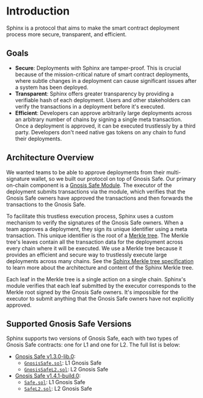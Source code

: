 # Introduction

Sphinx is a protocol that aims to make the smart contract deployment process more secure, transparent, and efficient.

## Goals

* **Secure**: Deployments with Sphinx are tamper-proof. This is crucial because of the mission-critical nature of smart contract deployments, where subtle changes in a deployment can cause significant issues after a system has been deployed.
* **Transparent**: Sphinx offers greater transparency by providing a verifiable hash of each deployment. Users and other stakeholders can verify the transactions in a deployment before it's executed.
* **Efficient**: Developers can approve arbitrarily large deployments across an arbitrary number of chains by signing a single meta transaction. Once a deployment is approved, it can be executed trustlessly by a third party. Developers don't need native gas tokens on any chain to fund their deployments.

## Architecture Overview

We wanted teams to be able to approve deployments from their multi-signature wallet, so we built our protocol on top of Gnosis Safe. Our primary on-chain component is a [Gnosis Safe Module](https://docs.safe.global/safe-smart-account/modules). The executor of the deployment submits transactions via the module, which verifies that the Gnosis Safe owners have approved the transactions and then forwards the transactions to the Gnosis Safe.

To facilitate this trustless execution process, Sphinx uses a custom mechanism to verify the signatures of the Gnosis Safe owners. When a team approves a deployment, they sign its unique identifier using a meta transaction. This unique identifier is the root of a [Merkle tree](https://en.wikipedia.org/wiki/Merkle_tree). The Merkle tree's leaves contain all the transaction data for the deployment across every chain where it will be executed. We use a Merkle tree because it provides an efficient and secure way to trustlessly execute large deployments across many chains. See the [Sphinx Merkle tree specification](https://github.com/sphinx-labs/sphinx/blob/develop/specs/merkle-tree.md) to learn more about the architecture and content of the Sphinx Merkle tree.

Each leaf in the Merkle tree is a single action on a single chain. Sphinx's module verifies that each leaf submitted by the executor corresponds to the Merkle root signed by the Gnosis Safe owners. It's impossible for the executor to submit anything that the Gnosis Safe owners have not explicitly approved.

## Supported Gnosis Safe Versions

Sphinx supports two versions of Gnosis Safe, each with two types of Gnosis Safe contracts: one for L1 and one for L2. The full list is below:
- [Gnosis Safe v1.3.0-lib.0](https://github.com/safe-global/safe-contracts/tree/v1.3.0-libs.0):
  - [`GnosisSafe.sol`](https://github.com/safe-global/safe-contracts/blob/v1.3.0-libs.0/contracts/GnosisSafe.sol): L1 Gnosis Safe
  - [`GnosisSafeL2.sol`](https://github.com/safe-global/safe-contracts/blob/v1.3.0-libs.0/contracts/GnosisSafeL2.sol): L2 Gnosis Safe
- [Gnosis Safe v1.4.1-build.0](https://github.com/safe-global/safe-contracts/tree/v1.4.1-build.0):
  - [`Safe.sol`](https://github.com/safe-global/safe-contracts/blob/v1.4.1-build.0/contracts/Safe.sol): L1 Gnosis Safe
  - [`SafeL2.sol`](https://github.com/safe-global/safe-contracts/blob/v1.4.1-build.0/contracts/SafeL2.sol): L2 Gnosis Safe
